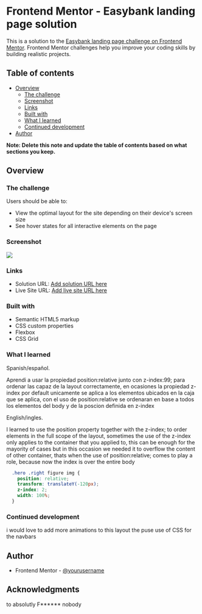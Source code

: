 # Frontend Mentor - Easybank landing page solution

This is a solution to the [Easybank landing page challenge on Frontend Mentor](https://www.frontendmentor.io/challenges/easybank-landing-page-WaUhkoDN). Frontend Mentor challenges help you improve your coding skills by building realistic projects. 

## Table of contents

- [Overview](#overview)
  - [The challenge](#the-challenge)
  - [Screenshot](#screenshot)
  - [Links](#links)
  - [Built with](#built-with)
  - [What I learned](#what-i-learned)
  - [Continued development](#continued-development)
- [Author](#author)


**Note: Delete this note and update the table of contents based on what sections you keep.**

## Overview

### The challenge

Users should be able to:

- View the optimal layout for the site depending on their device's screen size
- See hover states for all interactive elements on the page

### Screenshot

![](./images/screenshot.png)


### Links

- Solution URL: [Add solution URL here](https://www.frontendmentor.io/solutions/easybank-landing-page-html-and-css-only-EO3GRtWGe)
- Live Site URL: [Add live site URL here](https://silkiercomet.github.io/easybank-landing-page/)


### Built with

- Semantic HTML5 markup
- CSS custom properties
- Flexbox
- CSS Grid

### What I learned
  Spanish/español.

 Aprendi a usar la propiedad position:relative junto con z-index:99; para ordenar las capaz de la 
layout correctamente, en ocasiones la propiedad z-index por default unicamente se aplica a los
elementos ubicados en la caja que se aplica, con el uso de position:relative se ordenaran en base a todos los elementos del body y de la poscion definida en z-index

  English/ingles.

 I learned to use the position property together with the z-index; to order elements in the full scope of the layout, sometimes the use of the z-index only applies to the container that you applied to, this can be enough for the mayority of cases but in this occasion we needed it to overflow the content of other 
container, thats when the use of position:relative; comes to play a role, because now the index is over the entire body

```css
  .hero .right figure img {
    position: relative;
    transform: translateY(-120px);
    z-index: 2;
    width: 100%;
  }
```


### Continued development

i would love to add more animations to this layout the puse use of CSS for the navbars 

## Author

- Frontend Mentor - [@yourusername](https://www.frontendmentor.io/profile/Comet466)


## Acknowledgments

to absolutly F****** nobody

